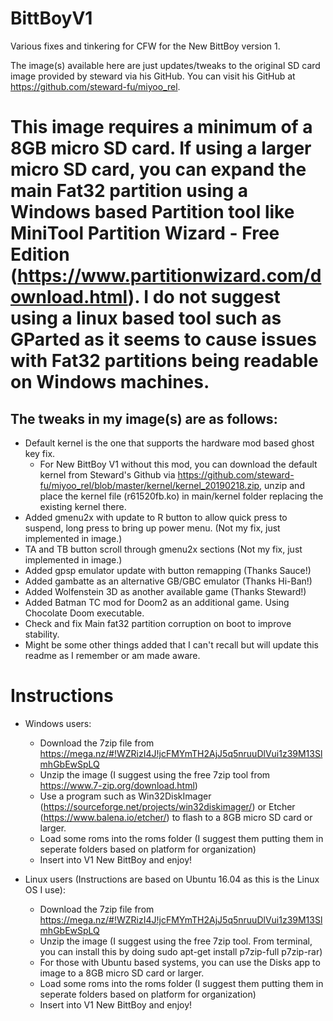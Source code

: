 # BittBoyV1
Various fixes and tinkering for CFW for the New BittBoy version 1.

The image(s) available here are just updates/tweaks to the original SD card image provided by steward via his GitHub.  You can visit his GitHub at https://github.com/steward-fu/miyoo_rel.  

# This image requires a minimum of a 8GB micro SD card.  If using a larger micro SD card, you can expand the main Fat32 partition using a Windows based Partition tool like MiniTool Partition Wizard - Free Edition (https://www.partitionwizard.com/download.html).  I do not suggest using a linux based tool such as GParted as it seems to cause issues with Fat32 partitions being readable on Windows machines.

  ## The tweaks in my image(s) are as follows:
-  Default kernel is the one that supports the hardware mod based ghost key fix.  
   -  For New BittBoy V1 without this mod, you can download the default kernel from Steward's Github via https://github.com/steward-fu/miyoo_rel/blob/master/kernel/kernel_20190218.zip, unzip and place the kernel file (r61520fb.ko) in main/kernel folder replacing the existing kernel there.
-  Added gmenu2x with update to R button to allow quick press to suspend, long press to bring up power menu. (Not my fix, just implemented in image.)
-  TA and TB button scroll through gmenu2x sections (Not my fix, just implemented in image.)
-  Added gpsp emulator update with button remapping (Thanks Sauce!)
-  Added gambatte as an alternative GB/GBC emulator (Thanks Hi-Ban!)
-  Added Wolfenstein 3D as another available game (Thanks Steward!)
-  Added Batman TC mod for Doom2 as an additional game.  Using Chocolate Doom executable.
-  Check and fix Main fat32 partition corruption on boot to improve stability.
-  Might be some other things added that I can't recall but will update this readme as I remember or am made aware.

#  Instructions
-  Windows users:
   -  Download the 7zip file from https://mega.nz/#!WZRizI4J!jcFMYmTH2AjJ5q5nruuDlVui1z39M13SlmhGbEwSpLQ
   -  Unzip the image (I suggest using the free 7zip tool from https://www.7-zip.org/download.html)
   -  Use a program such as Win32DiskImager (https://sourceforge.net/projects/win32diskimager/) or Etcher (https://www.balena.io/etcher/) to flash to a 8GB micro SD card or larger.
   -  Load some roms into the roms folder (I suggest them putting them in seperate folders based on platform for organization)
   -  Insert into V1 New BittBoy and enjoy!   

-  Linux users (Instructions are based on Ubuntu 16.04 as this is the Linux OS I use):
   -  Download the 7zip file from https://mega.nz/#!WZRizI4J!jcFMYmTH2AjJ5q5nruuDlVui1z39M13SlmhGbEwSpLQ
   -  Unzip the image (I suggest using the free 7zip tool.  From terminal, you can install this by doing sudo apt-get install p7zip-full p7zip-rar)   
   -  For those with Ubuntu based systems, you can use the Disks app to image to a 8GB micro SD card or larger.
   -  Load some roms into the roms folder (I suggest them putting them in seperate folders based on platform for organization)
   -  Insert into V1 New BittBoy and enjoy!   
